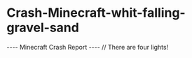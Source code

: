 # Crash-Minecraft-whit-falling-gravel-sand
---- Minecraft Crash Report ---- // There are four lights!
